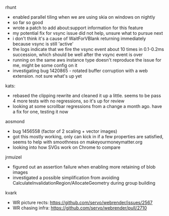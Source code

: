 rhunt
* enabled parallel tiling when we are using skia on windows on nightly
* so far so good
* wrote a patch to add about:support information for this feature
* my potential fix for vsync issue did not help, unsure what to pursue next
* i don't think it's a cause of WaitForVBlank returning immediately because vsync is still 'active'
* the logs indicate that we fire the vsync event about 10 times in 0.1-0.2ms succession, which should be well after the vsync event is over
* running on the same aws instance type doesn't reproduce the issue for me, might be some config on it
* investigating bug 1420865 - rotated buffer corruption with a web extension. not sure what's up yet

kats:
* rebased the clipping rewrite and cleaned it up a little. seems to be pass 4 more tests with no regressions, so it's up for review
* looking at some scrollbar regressions from a change a month ago. have a fix for one, testing it now

aosmond
* bug 1456558 (factor of 2 scaling + vector images)
* got this mostly working, only can kick in if a few properties are satisfied, seems to help with smoothness on makeyourmoneymatter.org
* looking into how SVGs work on Chrome to compare

jrmuizel
* figured out an assertion failure when enabling more retaining of blob images
* investigated a possible simplification from avoiding CalculateInvalidationRegion/AllocateGeometry during group building

kvark
* WR picture rects: https://github.com/servo/webrender/issues/2567
* WR chasing infra: https://github.com/servo/webrender/pull/2710
